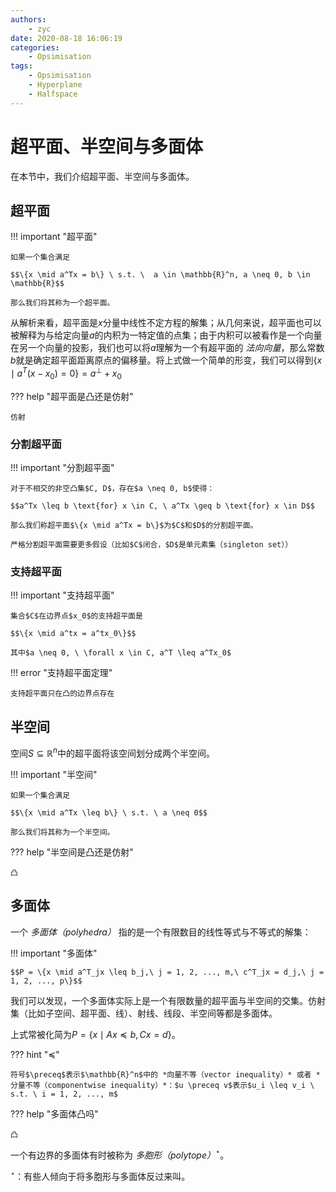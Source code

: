 ```yaml
---
authors:
    - zyc
date: 2020-08-18 16:06:19
categories:
    - Opsimisation
tags:
    - Opsimisation
    - Hyperplane
    - Halfspace
---
```


# 超平面、半空间与多面体

在本节中，我们介绍超平面、半空间与多面体。

## 超平面

!!! important "超平面"

    如果一个集合满足
    
    $$\{x \mid a^Tx = b\} \ s.t. \  a \in \mathbb{R}^n, a \neq 0, b \in \mathbb{R}$$
    
    那么我们将其称为一个超平面。

从解析来看，超平面是$x$分量中线性不定方程的解集；从几何来说，超平面也可以被解释为与给定向量$a$的内积为一特定值的点集；由于内积可以被看作是一个向量在另一个向量的投影，我们也可以将$a$理解为一个有超平面的 *法向向量*，那么常数$b$就是确定超平面距离原点的偏移量。将上式做一个简单的形变，我们可以得到$\{x \mid a^T (x - x_0) = 0\} = a^\perp + x_0$

??? help "超平面是凸还是仿射"

    仿射

### 分割超平面

!!! important "分割超平面"

    对于不相交的非空凸集$C, D$，存在$a \neq 0, b$使得：

    $$a^Tx \leq b \text{for} x \in C, \ a^Tx \geq b \text{for} x \in D$$

    那么我们称超平面$\{x \mid a^Tx = b\}$为$C$和$D$的分割超平面。

    严格分割超平面需要更多假设（比如$C$闭合，$D$是单元素集（singleton set））

### 支持超平面

!!! important "支持超平面"

    集合$C$在边界点$x_0$的支持超平面是

    $$\{x \mid a^tx = a^tx_0\}$$

    其中$a \neq 0, \ \forall x \in C, a^T \leq a^Tx_0$

!!! error "支持超平面定理"

    支持超平面只在凸的边界点存在

## 半空间

空间$S \subseteq \mathbb{R}^n$中的超平面将该空间划分成两个半空间。

!!! important "半空间"

    如果一个集合满足
    
    $$\{x \mid a^Tx \leq b\} \ s.t. \ a \neq 0$$
    
    那么我们将其称为一个半空间。

??? help "半空间是凸还是仿射"

    凸

## 多面体

一个 *多面体（polyhedra）* 指的是一个有限数目的线性等式与不等式的解集：

!!! important "多面体"

    $$P = \{x \mid a^T_jx \leq b_j,\ j = 1, 2, ..., m,\ c^T_jx = d_j,\ j = 1, 2, ..., p\}$$

我们可以发现，一个多面体实际上是一个有限数量的超平面与半空间的交集。仿射集（比如子空间、超平面、线）、射线、线段、半空间等都是多面体。

上式常被化简为$P = \{x \mid Ax \preceq b, Cx = d\}$。

??? hint "$\preceq$"

    符号$\preceq$表示$\mathbb{R}^n$中的 *向量不等（vector inequality）* 或者 *分量不等（componentwise inequality）*：$u \preceq v$表示$u_i \leq v_i \ s.t. \ i = 1, 2, ..., m$

??? help "多面体凸吗"

    凸

一个有边界的多面体有时被称为 *多胞形（polytope）*$^\star$。

$^\star$：有些人倾向于将多胞形与多面体反过来叫。
